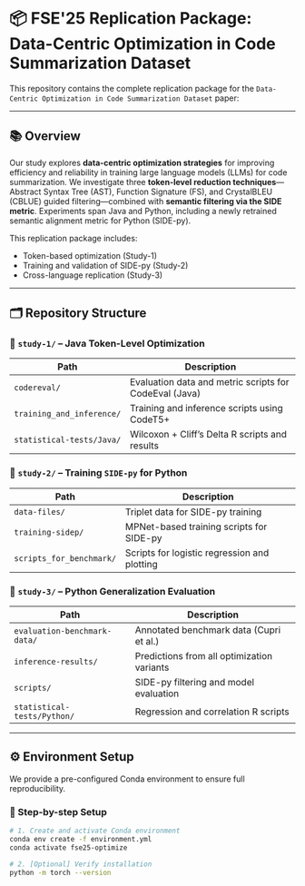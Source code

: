 # 📦 FSE'25 Replication Package: Data-Centric Optimization in Code Summarization Dataset

This repository contains the complete replication package for the ```Data-Centric Optimization in Code Summarization Dataset``` paper:


---

## 📚 Overview

Our study explores **data-centric optimization strategies** for improving efficiency and reliability in training large language models (LLMs) for code summarization. We investigate three **token-level reduction techniques**—Abstract Syntax Tree (AST), Function Signature (FS), and CrystalBLEU (CBLUE) guided filtering—combined with **semantic filtering via the SIDE metric**. Experiments span Java and Python, including a newly retrained semantic alignment metric for Python (SIDE-py).

This replication package includes:

- Token-based optimization (Study-1)
- Training and validation of SIDE-py (Study-2)
- Cross-language replication (Study-3)

---

## 🗂️ Repository Structure

### 🔹 `study-1/` – Java Token-Level Optimization

| Path | Description |
|------|-------------|
| `codereval/` | Evaluation data and metric scripts for CodeEval (Java) |
| `training_and_inference/` | Training and inference scripts using CodeT5+ |
| `statistical-tests/Java/` | Wilcoxon + Cliff’s Delta R scripts and results |

### 🔹 `study-2/` – Training `SIDE-py` for Python

| Path | Description |
|------|-------------|
| `data-files/` | Triplet data for SIDE-py training |
| `training-sidep/` | MPNet-based training scripts for SIDE-py |
| `scripts_for_benchmark/` | Scripts for logistic regression and plotting |

### 🔹 `study-3/` – Python Generalization Evaluation

| Path | Description |
|------|-------------|
| `evaluation-benchmark-data/` | Annotated benchmark data (Cupri et al.) |
| `inference-results/` | Predictions from all optimization variants |
| `scripts/` | SIDE-py filtering and model evaluation |
| `statistical-tests/Python/` | Regression and correlation R scripts |

---

## ⚙️ Environment Setup

We provide a pre-configured Conda environment to ensure full reproducibility.

### 📌 Step-by-step Setup

```bash
# 1. Create and activate Conda environment
conda env create -f environment.yml
conda activate fse25-optimize

# 2. [Optional] Verify installation
python -m torch --version
